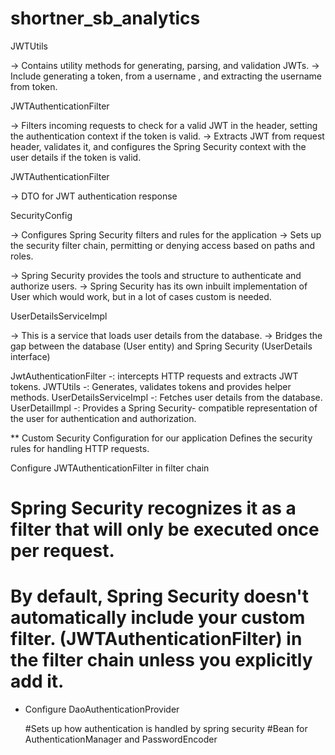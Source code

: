 # shortner_sb_analytics
JWTUtils

-> Contains utility methods for generating, parsing, and validation JWTs.
-> Include generating a token, from a username , and extracting the username from token.


JWTAuthenticationFilter

-> Filters incoming requests to check for a valid JWT in the header, setting the authentication context if the token is valid.
-> Extracts JWT from request header, validates it, and configures the Spring Security context with the user details if the token is valid.


JWTAuthenticationFilter

-> DTO for JWT authentication response

SecurityConfig

-> Configures Spring Security filters and rules for the application
-> Sets up the security filter chain, permitting or denying access based on paths and roles.


-> Spring Security provides the tools and structure to authenticate and authorize users.
-> Spring Security has its own inbuilt implementation of User which would work, but in a lot of cases custom is needed.



UserDetailsServiceImpl

-> This is a service that loads user details from the database.
-> Bridges the gap between the database (User entity) and Spring Security (UserDetails interface)




JwtAuthenticationFilter -: intercepts HTTP requests and extracts JWT tokens.
JWTUtils -: Generates, validates tokens and provides helper methods.
UserDetailsServiceImpl -: Fetches user details from the database.
UserDetailImpl -: Provides a Spring Security- compatible representation of the user for authentication and authorization.



** Custom Security Configuration for our application
Defines the security rules for handling HTTP requests.

Configure JWTAuthenticationFilter in filter chain
 # Spring Security recognizes it as a filter that will only be executed once per request.
 # By default, Spring Security doesn't automatically include your custom filter. (JWTAuthenticationFilter) in the filter chain unless you explicitly add it.


* Configure DaoAuthenticationProvider

  #Sets up how authentication is handled by spring security
  #Bean for AuthenticationManager and PasswordEncoder


